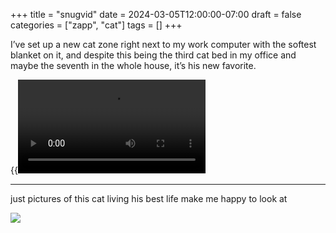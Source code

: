 +++
title = "snugvid"
date = 2024-03-05T12:00:00-07:00
draft = false
categories = ["zapp", "cat"]
tags = []
+++

I’ve set up a new cat zone right next to my work computer with the softest blanket on it, and despite this being the third cat bed in my office and maybe the seventh in the whole house, it’s his new favorite.

{{<video src="snug.mp4">}}

-----

just pictures of this cat living his best life make me happy to look at

![](./chill.png)